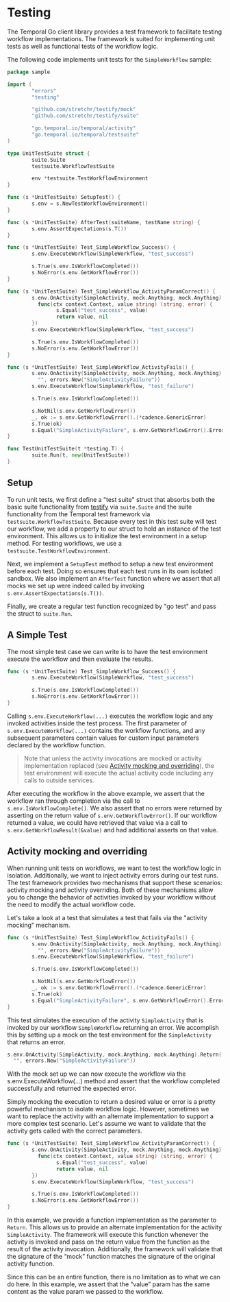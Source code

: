 # Testing

The Temporal Go client library provides a test framework to facilitate testing workflow implementations.
The framework is suited for implementing unit tests as well as functional tests of the workflow logic.

The following code implements unit tests for the `SimpleWorkflow` sample:

```go
package sample

import (
        "errors"
        "testing"

        "github.com/stretchr/testify/mock"
        "github.com/stretchr/testify/suite"

        "go.temporal.io/temporal/activity"
        "go.temporal.io/temporal/testsuite"
)

type UnitTestSuite struct {
        suite.Suite
        testsuite.WorkflowTestSuite

        env *testsuite.TestWorkflowEnvironment
}

func (s *UnitTestSuite) SetupTest() {
        s.env = s.NewTestWorkflowEnvironment()
}

func (s *UnitTestSuite) AfterTest(suiteName, testName string) {
        s.env.AssertExpectations(s.T())
}

func (s *UnitTestSuite) Test_SimpleWorkflow_Success() {
        s.env.ExecuteWorkflow(SimpleWorkflow, "test_success")

        s.True(s.env.IsWorkflowCompleted())
        s.NoError(s.env.GetWorkflowError())
}

func (s *UnitTestSuite) Test_SimpleWorkflow_ActivityParamCorrect() {
        s.env.OnActivity(SimpleActivity, mock.Anything, mock.Anything).Return(
          func(ctx context.Context, value string) (string, error) {
                s.Equal("test_success", value)
                return value, nil
        })
        s.env.ExecuteWorkflow(SimpleWorkflow, "test_success")

        s.True(s.env.IsWorkflowCompleted())
        s.NoError(s.env.GetWorkflowError())
}

func (s *UnitTestSuite) Test_SimpleWorkflow_ActivityFails() {
        s.env.OnActivity(SimpleActivity, mock.Anything, mock.Anything).Return(
          "", errors.New("SimpleActivityFailure"))
        s.env.ExecuteWorkflow(SimpleWorkflow, "test_failure")

        s.True(s.env.IsWorkflowCompleted())

        s.NotNil(s.env.GetWorkflowError())
        _, ok := s.env.GetWorkflowError().(*cadence.GenericError)
        s.True(ok)
        s.Equal("SimpleActivityFailure", s.env.GetWorkflowError().Error())
}

func TestUnitTestSuite(t *testing.T) {
        suite.Run(t, new(UnitTestSuite))
}
```

## Setup

To run unit tests, we first define a "test suite" struct that absorbs both the
basic suite functionality from [testify](https://godoc.org/github.com/stretchr/testify/suite)
via `suite.Suite` and the suite functionality from the Temporal test framework via
`testsuite.WorkflowTestSuite`. Because every test in this test suite will test our workflow, we
add a property to our struct to hold an instance of the test environment. This allows us to initialize
the test environment in a setup method. For testing workflows, we use a `testsuite.TestWorkflowEnvironment`.

Next, we implement a `SetupTest` method to setup a new test environment before each test. Doing so
ensures that each test runs in its own isolated sandbox. We also implement an `AfterTest` function
where we assert that all mocks we set up were indeed called by invoking `s.env.AssertExpectations(s.T())`.

Finally, we create a regular test function recognized by "go test" and pass the struct to `suite.Run`.

## A Simple Test

The most simple test case we can write is to have the test environment execute the workflow and then
evaluate the results.

```go
func (s *UnitTestSuite) Test_SimpleWorkflow_Success() {
        s.env.ExecuteWorkflow(SimpleWorkflow, "test_success")

        s.True(s.env.IsWorkflowCompleted())
        s.NoError(s.env.GetWorkflowError())
}
```
Calling `s.env.ExecuteWorkflow(...)` executes the workflow logic and any invoked activities inside the
test process. The first parameter of `s.env.ExecuteWorkflow(...)` contains the workflow functions,
and any subsequent parameters contain values for custom input parameters declared by the workflow
function.

> Note that unless the activity invocations are mocked or activity implementation
> replaced (see [Activity mocking and overriding](#activity-mocking-and-overriding)), the test environment
> will execute the actual activity code including any calls to outside services.

After executing the workflow in the above example, we assert that the workflow ran through completion
via the call to `s.env.IsWorkflowComplete()`. We also assert that no errors were returned by asserting
on the return value of `s.env.GetWorkflowError()`. If our workflow returned a value, we could have
retrieved that value via a call to `s.env.GetWorkflowResult(&value)` and had additional asserts on that
value.

## Activity mocking and overriding

When running unit tests on workflows, we want to test the workflow logic in isolation. Additionally,
we want to inject activity errors during our test runs. The test framework provides two mechanisms
that support these scenarios: activity mocking and activity overriding. Both of these mechanisms allow
you to change the behavior of activities invoked by your workflow without the need to modify the actual
workflow code.

Let's take a look at a test that simulates a test that fails via the "activity mocking" mechanism.

```go
func (s *UnitTestSuite) Test_SimpleWorkflow_ActivityFails() {
        s.env.OnActivity(SimpleActivity, mock.Anything, mock.Anything).Return(
          "", errors.New("SimpleActivityFailure"))
        s.env.ExecuteWorkflow(SimpleWorkflow, "test_failure")

        s.True(s.env.IsWorkflowCompleted())

        s.NotNil(s.env.GetWorkflowError())
        _, ok := s.env.GetWorkflowError().(*cadence.GenericError)
        s.True(ok)
        s.Equal("SimpleActivityFailure", s.env.GetWorkflowError().Error())
}
```
This test simulates the execution of the activity `SimpleActivity` that is invoked by our workflow
`SimpleWorkflow` returning an error. We accomplish this by setting up a mock on the test environment
for the `SimpleActivity` that returns an error.

```go
s.env.OnActivity(SimpleActivity, mock.Anything, mock.Anything).Return(
  "", errors.New("SimpleActivityFailure"))
```
With the mock set up we can now execute the workflow via the s.env.ExecuteWorkflow(...) method and
assert that the workflow completed successfully and returned the expected error.

Simply mocking the execution to return a desired value or error is a pretty powerful mechanism to
isolate workflow logic. However, sometimes we want to replace the activity with an alternate implementation
to support a more complex test scenario. Let's assume we want to validate that the activity gets called
with the correct parameters.

```go
func (s *UnitTestSuite) Test_SimpleWorkflow_ActivityParamCorrect() {
        s.env.OnActivity(SimpleActivity, mock.Anything, mock.Anything).Return(
          func(ctx context.Context, value string) (string, error) {
                s.Equal("test_success", value)
                return value, nil
        })
        s.env.ExecuteWorkflow(SimpleWorkflow, "test_success")

        s.True(s.env.IsWorkflowCompleted())
        s.NoError(s.env.GetWorkflowError())
}
```

In this example, we provide a function implementation as the parameter to `Return`. This allows us to
provide an alternate implementation for the activity `SimpleActivity`. The framework will execute this
function whenever the activity is invoked and pass on the return value from the function as the result
of the activity invocation. Additionally, the framework will validate that the signature of the “mock”
function matches the signature of the original activity function.

Since this can be an entire function, there is no limitation as to what we can do here. In this
example, we assert that the “value” param has the same content as the value param we passed to the workflow.
